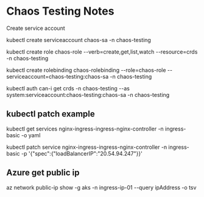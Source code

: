 # Chaos Testing Notes

  Create service account

   kubectl create serviceaccount chaos-sa -n chaos-testing

   kubectl create role chaos-role --verb=create,get,list,watch --resource=crds -n chaos-testing

   kubectl create rolebinding chaos-rolebinding --role=chaos-role --serviceaccount=chaos-testing:chaos-sa -n chaos-testing

   kubectl auth can-i get crds -n chaos-testing --as system:serviceaccount:chaos-testing:chaos-sa -n chaos-testing

## kubectl patch example

  kubectl get services nginx-ingress-ingress-nginx-controller -n ingress-basic -o yaml

  kubectl patch service nginx-ingress-ingress-nginx-controller -n ingress-basic -p '{"spec":{"loadBalancerIP":"20.54.94.247"}}'

## Azure get public ip
  
  az network public-ip show -g aks -n ingress-ip-01 --query ipAddress -o tsv
